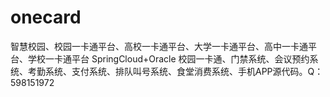 # onecard
智慧校园、校园一卡通平台、高校一卡通平台、大学一卡通平台、高中一卡通平台、学校一卡通平台
SpringCloud+Oracle
校园一卡通、门禁系统、会议预约系统、考勤系统、支付系统、排队叫号系统、食堂消费系统、手机APP源代码。Q：598151972
